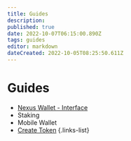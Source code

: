 ```yaml
---
title: Guides
description: 
published: true
date: 2022-10-07T06:15:00.890Z
tags: guides
editor: markdown
dateCreated: 2022-10-05T08:25:50.611Z
---
```


# Guides

- [Nexus Wallet - Interface](/en/guides/interface) 
- Staking
- Mobile Wallet
- [Create Token](/en/guides/create-token)
{.links-list}
